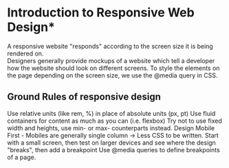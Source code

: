 # Introduction to Responsive Web Design*

A responsive website "responds" according to the screen size it is being rendered on. <br>
Designers generally provide mockups of a website which tell a developer how the website should look on different screens.
To style the elements on the page depending on the screen size, we use the @media query in CSS.

## Ground Rules of responsive design

Use relative units (like rem, %) in place of absolute units (px, pt)
Use fluid containers for content as much as you can (i.e. flexbox)
Try not to use fixed width and heights, use min- or max- counterparts instead.
Design Mobile First - Mobiles are generally single column → Less CSS to be written.
Start with a small screen, then test on larger devices and see where the design "breaks", then add a breakpoint
Use @media queries to define breakpoints of a page.